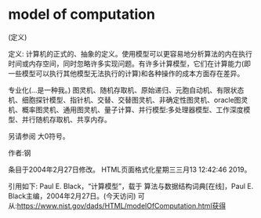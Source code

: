 # model of computation


(定义)



定义:
计算机的正式的、抽象的定义。使用模型可以更容易地分析算法的内在执行时间或内存空间，同时忽略许多实现问题。有许多计算模型，它们在计算能力(即一些模型可以执行其他模型无法执行的计算)和各种操作的成本方面存在差异。



专业化(…是一种我。)
图灵机、随机存取机、原始递归、元胞自动机、有限状态机、细胞探针模型、指针机、交替、交替图灵机、非确定性图灵机、oracle图灵机、概率图灵机、通用图灵机、量子计算、并行模型:多处理器模型、工作深度模型、并行随机存取机、共享内存。



另请参阅
大0符号。


作者:钢







条目于2004年2月27日修改。
HTML页面格式化星期三三月13 12:42:46 2019。



引用如下:
Paul E. Black，“计算模型”，载于
算法与数据结构词典[在线]，Paul E. Black主编，2004年2月27日。(今天访问)
可从:https://www.nist.gov/dads/HTML/modelOfComputation.html获得
